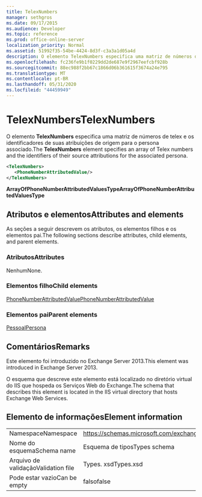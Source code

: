 ```yaml
---
title: TelexNumbers
manager: sethgros
ms.date: 09/17/2015
ms.audience: Developer
ms.topic: reference
ms.prod: office-online-server
localization_priority: Normal
ms.assetid: 51992f35-54be-4424-8d3f-c3a3a1d05a4d
description: O elemento TelexNumbers especifica uma matriz de números de telex e os identificadores de suas atribuições de origem para o persona associado.
ms.openlocfilehash: fc236fe9b1f0229dd2de687e9f2967eefcbf928b
ms.sourcegitcommit: 88ec988f2bb67c1866d06b361615f3674a24e795
ms.translationtype: MT
ms.contentlocale: pt-BR
ms.lasthandoff: 05/31/2020
ms.locfileid: "44459949"
---
```

# <a name="telexnumbers"></a><span data-ttu-id="1ab74-103">TelexNumbers</span><span class="sxs-lookup"><span data-stu-id="1ab74-103">TelexNumbers</span></span>

<span data-ttu-id="1ab74-104">O elemento **TelexNumbers** especifica uma matriz de números de telex e os identificadores de suas atribuições de origem para o persona associado.</span><span class="sxs-lookup"><span data-stu-id="1ab74-104">The **TelexNumbers** element specifies an array of Telex numbers and the identifiers of their source attributions for the associated persona.</span></span> 
  
```XML
<TelexNumbers>
   <PhoneNumberAttributedValue/>
</TelexNumbers>
```

 <span data-ttu-id="1ab74-105">**ArrayOfPhoneNumberAttributedValuesType**</span><span class="sxs-lookup"><span data-stu-id="1ab74-105">**ArrayOfPhoneNumberAttributedValuesType**</span></span>
## <a name="attributes-and-elements"></a><span data-ttu-id="1ab74-106">Atributos e elementos</span><span class="sxs-lookup"><span data-stu-id="1ab74-106">Attributes and elements</span></span>

<span data-ttu-id="1ab74-107">As seções a seguir descrevem os atributos, os elementos filhos e os elementos pai.</span><span class="sxs-lookup"><span data-stu-id="1ab74-107">The following sections describe attributes, child elements, and parent elements.</span></span>
  
### <a name="attributes"></a><span data-ttu-id="1ab74-108">Atributos</span><span class="sxs-lookup"><span data-stu-id="1ab74-108">Attributes</span></span>

<span data-ttu-id="1ab74-109">Nenhum</span><span class="sxs-lookup"><span data-stu-id="1ab74-109">None.</span></span>
  
### <a name="child-elements"></a><span data-ttu-id="1ab74-110">Elementos filho</span><span class="sxs-lookup"><span data-stu-id="1ab74-110">Child elements</span></span>

[<span data-ttu-id="1ab74-111">PhoneNumberAttributedValue</span><span class="sxs-lookup"><span data-stu-id="1ab74-111">PhoneNumberAttributedValue</span></span>](phonenumberattributedvalue.md)
  
### <a name="parent-elements"></a><span data-ttu-id="1ab74-112">Elementos pai</span><span class="sxs-lookup"><span data-stu-id="1ab74-112">Parent elements</span></span>

[<span data-ttu-id="1ab74-113">Pessoal</span><span class="sxs-lookup"><span data-stu-id="1ab74-113">Persona</span></span>](persona.md)
  
## <a name="remarks"></a><span data-ttu-id="1ab74-114">Comentários</span><span class="sxs-lookup"><span data-stu-id="1ab74-114">Remarks</span></span>

<span data-ttu-id="1ab74-115">Este elemento foi introduzido no Exchange Server 2013.</span><span class="sxs-lookup"><span data-stu-id="1ab74-115">This element was introduced in Exchange Server 2013.</span></span>
  
<span data-ttu-id="1ab74-116">O esquema que descreve este elemento está localizado no diretório virtual do IIS que hospeda os Serviços Web do Exchange.</span><span class="sxs-lookup"><span data-stu-id="1ab74-116">The schema that describes this element is located in the IIS virtual directory that hosts Exchange Web Services.</span></span>
  
## <a name="element-information"></a><span data-ttu-id="1ab74-117">Elemento de informações</span><span class="sxs-lookup"><span data-stu-id="1ab74-117">Element information</span></span>

|||
|:-----|:-----|
|<span data-ttu-id="1ab74-118">Namespace</span><span class="sxs-lookup"><span data-stu-id="1ab74-118">Namespace</span></span>  <br/> |https://schemas.microsoft.com/exchange/services/2006/types  <br/> |
|<span data-ttu-id="1ab74-119">Nome do esquema</span><span class="sxs-lookup"><span data-stu-id="1ab74-119">Schema name</span></span>  <br/> |<span data-ttu-id="1ab74-120">Esquema de tipos</span><span class="sxs-lookup"><span data-stu-id="1ab74-120">Types schema</span></span>  <br/> |
|<span data-ttu-id="1ab74-121">Arquivo de validação</span><span class="sxs-lookup"><span data-stu-id="1ab74-121">Validation file</span></span>  <br/> |<span data-ttu-id="1ab74-122">Types. xsd</span><span class="sxs-lookup"><span data-stu-id="1ab74-122">Types.xsd</span></span>  <br/> |
|<span data-ttu-id="1ab74-123">Pode estar vazio</span><span class="sxs-lookup"><span data-stu-id="1ab74-123">Can be empty</span></span>  <br/> |<span data-ttu-id="1ab74-124">falso</span><span class="sxs-lookup"><span data-stu-id="1ab74-124">false</span></span>  <br/> |
   

